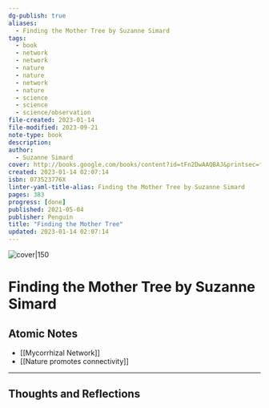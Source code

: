 ```yaml
---
dg-publish: true
aliases:
  - Finding the Mother Tree by Suzanne Simard
tags:
  - book
  - network
  - network
  - nature
  - nature
  - network
  - nature
  - science
  - science
  - science/observation
file-created: 2023-01-14
file-modified: 2023-09-21
note-type: book 
description: 
author:
  - Suzanne Simard
cover: http://books.google.com/books/content?id=tFn2DwAAQBAJ&printsec=frontcover&img=1&zoom=1&edge=curl&source=gbs_api
created: 2023-01-14 02:07:14
isbn: 073523776X 
linter-yaml-title-alias: Finding the Mother Tree by Suzanne Simard
pages: 383
progress: [done]
published: 2021-05-04
publisher: Penguin
title: "Finding the Mother Tree"
updated: 2023-01-14 02:07:14
---
```


![cover|150](http://books.google.com/books/content?id=tFn2DwAAQBAJ&printsec=frontcover&img=1&zoom=1&edge=curl&source=gbs_api)

# Finding the Mother Tree by Suzanne Simard

## Atomic Notes

- [[Mycorrhizal Network]]
- [[Nature promotes connectivity]]

---

## Thoughts and Reflections
